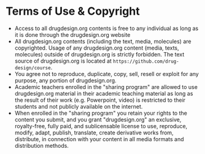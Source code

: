 # Terms of Use & Copyright

- Access to all drugdesign.org contents is free to any individual as long as it is done through the drugdesign.org website
- All drugdesign.org contents (including the text, media, molecules) are copyrighted. Usage of any drugdesign.org content (media, texts, molecules) outside of drugdesign.org is strictly forbidden. The text source of drugdesign.org is located at `https://github.com/drug-design/course`.
- You agree not to reproduce, duplicate, copy, sell, resell or exploit for any purpose, any portion of drugdesign.org.
- Academic teachers enrolled in the "sharing program" are allowed to use drugdesign.org material in their academic teaching material as long as the result of their work (e.g. Powerpoint, video) is restricted to their students and not publicly available on the internet.
- When enrolled in the "sharing program" you retain your rights to the content you submit, and you grant "drugdesign.org" an exclusive, royalty-free, fully paid, and sublicensable license to use, reproduce, modify, adapt, publish, translate, create derivative works from, distribute, in connection with your content in all media formats and distribution methods.